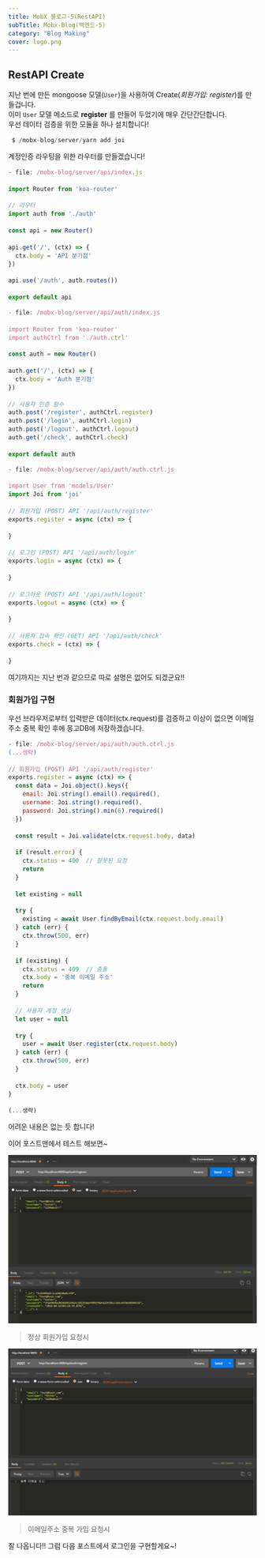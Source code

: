 ```yaml
---
title: MobX 블로그-5(RestAPI)
subTitle: Mobx-Blog(백엔드-5)
category: "Blog Making"
cover: logo.png
---
```


## RestAPI Create
지난 번에 만든 mongoose 모델(`User`)을 사용하여 Create(*회원가입: register*)를 만들겁니다.  
이미 `User` 모델 메소드로 **register** 를 만들어 두었기에 매우 간단간단합니다.  
우선 데이터 검증을 위한 모듈을 하나 설치합니다!

```js
 $ /mobx-blog/server/yarn add joi
```

계정인증 라우팅을 위한 라우터를 만들겠습니다!

```js
- file: /mobx-blog/server/api/index.js

import Router from 'koa-router'

// 라우터
import auth from './auth'

const api = new Router()

api.get('/', (ctx) => {
  ctx.body = 'API 분기점'
})

api.use('/auth', auth.routes())

export default api
```

```js
- file: /mobx-blog/server/api/auth/index.js

import Router from 'koa-router'
import authCtrl from './auth.ctrl'

const auth = new Router()

auth.get('/', (ctx) => {
  ctx.body = 'Auth 분기점'
})

// 사용자 인증 함수
auth.post('/register', authCtrl.register)
auth.post('/login', authCtrl.login)
auth.post('/logout', authCtrl.logout)
auth.get('/check', authCtrl.check)

export default auth
```

```js
- file: /mobx-blog/server/api/auth/auth.ctrl.js

import User from 'models/User'
import Joi from 'joi'

// 회원가입 (POST) API '/api/auth/register'
exports.register = async (ctx) => {

}

// 로그인 (POST) API '/api/auth/login'
exports.login = async (ctx) => {

}

// 로그아웃 (POST) API '/api/auth/logout'
exports.logout = async (ctx) => {

}

// 사용자 접속 확인 (GET) API '/api/auth/check'
exports.check = (ctx) => {
  
}
```

여기까지는 지난 번과 같으므로 따로 설명은 없어도 되겠군요!!

### 회원가입 구현
우선 브라우저로부터 입력받은 데이터(ctx.request)를 검증하고 이상이 없으면 이메일주소 중복 확인 후에 몽고DB에 저장하겠습니다.

```js
- file: /mobx-blog/server/api/auth/auth.ctrl.js
(...생략)

// 회원가입 (POST) API '/api/auth/register'
exports.register = async (ctx) => {
  const data = Joi.object().keys({
    email: Joi.string().email().required(),
    username: Joi.string().required(),
    password: Joi.string().min(6).required()
  })

  const result = Joi.validate(ctx.request.body, data)

  if (result.error) {
    ctx.status = 400  // 잘못된 요청
    return
  }

  let existing = null

  try {
    existing = await User.findByEmail(ctx.request.body.email)
  } catch (err) {
    ctx.throw(500, err)
  }

  if (existing) {
    ctx.status = 409  // 충돌
    ctx.body = '중복 이메일 주소'
    return
  }

  // 사용자 계정 생성
  let user = null

  try {
    user = await User.register(ctx.request.body)
  } catch (err) {
    ctx.throw(500, err)
  }

  ctx.body = user
}

(...생략)
```

어려운 내용은 없는 듯 합니다!

이어 포스트맨에서 테스트 해보면~

![Postman1](./postman1.png)
> 정상 회원가입 요청시

![Postman2](./postman2.png)
> 이메일주소 중복 가입 요청시

잘 나옵니다!! 그럼 다음 포스트에서 로그인을 구현할게요~!